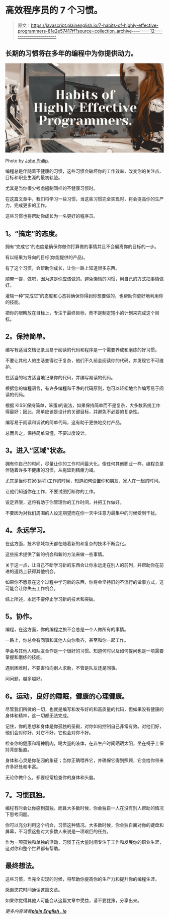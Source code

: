 # 高效程序员的 7 个习惯。

> 原文：<https://javascript.plainenglish.io/7-habits-of-highly-effective-programmers-81e2e57417ff?source=collection_archive---------12----------------------->

## 长期的习惯将在多年的编程中为你提供动力。

![](img/068b6ca23c1d6fbc9c2e6c8b14dc724a.png)

Photo by [John Philip](https://medium.com/u/c2cdb19c0977?source=post_page-----81e2e57417ff--------------------------------).

编程总是伴随着不健康的习惯，这些习惯会破坏你的工作效率，改变你的关注点、目标和职业生涯的最初轨迹。

尤其是当你很少考虑遏制同样的不健康习惯时。

在这篇文章中，我们将学习一些习惯，当这些习惯完全实现时，将会提高你的生产力，完成更多的工作。

这些习惯也将帮助你成长为一名更好的程序员。

## **1。“搞定”的态度。**

拥有“完成它”的态度是确保你做你打算做的事情并且不会偏离你的目标的一步。

有以结果为导向的目标(你能提供的产品)。

有了这个习惯，会帮助你成长，让你一路上知道很多东西。

顺带一提，做吧，因为这是你应该做的。避免懒惰的习惯，用自己的方式把事情做好。

灌输一种“完成它”的态度和心态将确保你得到你想要做的，也帮助你更好地利用你的技能。

把你的眼睛放在目标上，专注于最终目标，而不是制定短小的计划来完成这个目标。

## **2。保持简单。**

编写有适当文档记录且易于阅读的代码和程序是一个需要养成和磨练的好习惯。

不要让其他人的生活变得过于复杂，他们不久前会阅读你的代码，并发现它不可维护。

在适当的地方适当地记录你的代码，并编写易读的代码。

根据您的编程语言，有许多编程和干净的代码原则，您可以轻松地合作编写易于阅读的代码。

根据 KISS(保持简单，笨蛋)的说法，如果保持简单而不是复杂，大多数系统工作得最好；因此，简单应该是设计的关键目标，并避免不必要的复杂性。

编写易于阅读和调试的简单代码，这有助于更快地交付产品。

总而言之，保持简单易懂，不要过度设计。

## **3。进入“区域”状态。**

拥有你自己的时间，尽量让你的工作时间最大化。像任何其他职业一样，编程总是伴随着许多不健康的习惯，从拖延到精疲力竭。

尤其是当你在家(远程)工作的时候，知道如何设置你和朋友、家人在一起的时间。

让他们知道你在工作，不要试图打断你的工作。

设定界限，这将有助于你管理你的工作时间，并把工作做好。

不要因为对我们周围的人设定期望而在你一天中注意力最集中的时候受到干扰。

## **4。永远学习。**

在这方面，技术领域每天都在随着新的和复杂的技术不断变化。

这些技术提供了新的机会和新的方法来做一些事情。

关于这一点，让自己不断学习新的东西会让你永远走在别人的前列，并帮助你在前进的道路上获得其他机会。

如果你不愿意在这个过程中学习新的东西，你将会坚持旧的不流行的做事方式，这可能会让你失去工作机会。

综上所述，永远不要停止学习新的技术和突破。

## **5。协作。**

编程，在这方面，你的编程之旅不会总是一个人做所有的事情。

一路上，你总会有同事和其他人向你看齐，甚至和你一起工作。

学会与其他人和队友合作是一个很好的习惯。知道何时以及如何提问也是一项需要掌握和磨练的技能。

遇到困难时，不要害怕向别人求助，不管是队友还是同事。

问问题，越多越好。

## **6。运动，良好的睡眠，健康的心理健康。**

尽管我们所做的一切，也就是编写和发布好的和高质量的代码，但如果没有健康的身体和精神，这一切都无法完成。

记住，你的思想和身体是你孤独的圣殿，对你如何控制自己非常有效。对他们好，他们会对你好，对它不好，它也会对你不好。

检查你的健康和精神肌肉，喝大量的液体，在非生产时间晒晒太阳，坐在椅子上保持背部挺直。

身体和心灵是你花园的象征；当你正确喂养它，并确保它得到照顾，它会给你带来许多好处和丰富。

无论你做什么，都要经常检查你的身体和头脑。

## **7。习惯孤独。**

编程有时会让你感到孤独，而且大多数时候，你会独自一人在没有别人帮助的情况下思考问题。

你可以充分利用这个机会，习惯这种情况。大多数时候，你会独自面对你的键盘和屏幕，不习惯这些对大多数人来说是一项艰巨的任务。

作为一项孤独和单独的活动，习惯于花大量时间专注于工作和发展你的职业生涯，这对你和整个世界都有帮助。

## **最终想法。**

这些习惯，当完全实现的时候，将帮助你提高你的生产力和提升你的编程生涯。

感谢您花时间通读这篇文章。

如果你觉得其他人可能会从这篇文章中受益，请不要犹豫，分享出来。

*更多内容请看*[***plain English . io***](http://plainenglish.io/)